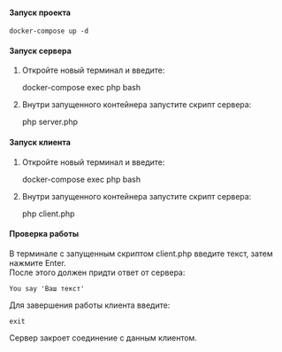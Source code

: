 #### Запуск проекта

    docker-compose up -d

#### Запуск сервера

1. Откройте новый терминал и введите:    
    
    docker-compose exec php bash    
    
2. Внутри запущенного контейнера запустите скрипт сервера:    

    php server.php    
    
#### Запуск клиента

1. Откройте новый терминал и введите:    
    
    docker-compose exec php bash    
    
2. Внутри запущенного контейнера запустите скрипт сервера:    

    php client.php    
    
#### Проверка работы

В терминале с запущенным скриптом client.php введите текст, затем нажмите Enter.    
После этого должен придти ответ от сервера:    
    
    You say 'Ваш текст'    
    
Для завершения работы клиента введите:    

    exit 
     
Сервер закроет соединение с данным клиентом.